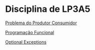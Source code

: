 # Disciplina de LP3A5

[Problema do Produtor Consumidor](https://github.com/isabeladuarte/ifsp-lp3a5/tree/main/ProdutorConsumidor)

[Programação Funcional](https://github.com/isabeladuarte/ifsp-lp3a5/tree/main/javaCollectors)

[Optional Exceptions](https://github.com/isabeladuarte/ifsp-lp3a5/tree/main/optionalExceptions)
